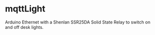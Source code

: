 # mqttLight
Arduino Ethernet with a Shenlan SSR25DA Solid State Relay to switch on and off desk lights.
